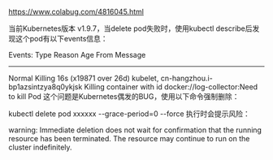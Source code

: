https://www.colabug.com/4816045.html

当前Kubernetes版本 v1.9.7，当delete pod失败时，使用kubectl describe后发现这个pod有以下events信息：

Events:
  Type    Reason   Age                    From                                         Message
  ----    ------   ----                   ----                                         -------
  Normal  Killing  16s (x19871 over 26d)  kubelet, cn-hangzhou.i-bp1azsintzya8q0ykjsk  Killing container with id docker://log-collector:Need to kill Pod
这个问题是Kubernetes偶发的BUG，使用以下命令强制删除：

kubectl delete pod xxxxxx --grace-period=0 --force
执行时会提示风险：

warning: Immediate deletion does not wait for confirmation that the running resource has been terminated. The resource may continue to run on the cluster indefinitely.